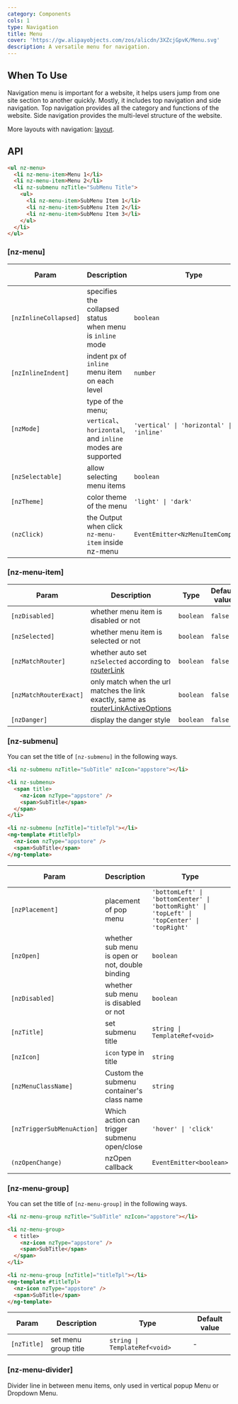 ```yaml
---
category: Components
cols: 1
type: Navigation
title: Menu
cover: 'https://gw.alipayobjects.com/zos/alicdn/3XZcjGpvK/Menu.svg'
description: A versatile menu for navigation.
---
```


## When To Use

Navigation menu is important for a website, it helps users jump from one site section to another quickly.
Mostly, it includes top navigation and side navigation. Top navigation provides all the category and functions of the website.
Side navigation provides the multi-level structure of the website.

More layouts with navigation: [layout](/components/layout/en).

## API

```html
<ul nz-menu>
  <li nz-menu-item>Menu 1</li>
  <li nz-menu-item>Menu 2</li>
  <li nz-submenu nzTitle="SubMenu Title">
    <ul>
      <li nz-menu-item>SubMenu Item 1</li>
      <li nz-menu-item>SubMenu Item 2</li>
      <li nz-menu-item>SubMenu Item 3</li>
    </ul>
  </li>
</ul>
```

### [nz-menu]

| Param                 | Description                                                                   | Type                                     | Default value |
| --------------------- | ----------------------------------------------------------------------------- | ---------------------------------------- | ------------- |
| `[nzInlineCollapsed]` | specifies the collapsed status when menu is `inline` mode                     | `boolean`                                | -             |
| `[nzInlineIndent]`    | indent px of `inline` menu item on each level                                 | `number`                                 | `24`          |
| `[nzMode]`            | type of the menu; `vertical`、 `horizontal`, and `inline` modes are supported | `'vertical' \| 'horizontal' \| 'inline'` | `'vertical'`  |
| `[nzSelectable]`      | allow selecting menu items                                                    | `boolean`                                | `true`        |
| `[nzTheme]`           | color theme of the menu                                                       | `'light' \| 'dark'`                      | `'light'`     |
| `(nzClick)`           | the Output when click `nz-menu-item` inside nz-menu                           | `EventEmitter<NzMenuItemComponent>`      |               |

### [nz-menu-item]

| Param                  | Description                                                                                                                                                  | Type      | Default value |
| ---------------------- | ------------------------------------------------------------------------------------------------------------------------------------------------------------ | --------- | ------------- |
| `[nzDisabled]`         | whether menu item is disabled or not                                                                                                                         | `boolean` | `false`       |
| `[nzSelected]`         | whether menu item is selected or not                                                                                                                         | `boolean` | `false`       |
| `[nzMatchRouter]`      | whether auto set `nzSelected` according to [routerLink](https://www.angular.io/api/router/RouterLink)                                                        | `boolean` | `false`       |
| `[nzMatchRouterExact]` | only match when the url matches the link exactly, same as [routerLinkActiveOptions](https://angular.dev/api/router/RouterLinkActive#routerLinkActiveOptions) | `boolean` | `false`       |
| `[nzDanger]`           | display the danger style                                                                                                                                     | `boolean` | `false`       |

### [nz-submenu]

You can set the title of `[nz-submenu]` in the following ways.

```html
<li nz-submenu nzTitle="SubTitle" nzIcon="appstore"></li>

<li nz-submenu>
  <span title>
    <nz-icon nzType="appstore" />
    <span>SubTitle</span>
  </span>
</li>

<li nz-submenu [nzTitle]="titleTpl"></li>
<ng-template #titleTpl>
  <nz-icon nzType="appstore" />
  <span>SubTitle</span>
</ng-template>
```

| Param                      | Description                                     | Type                                                                                        | Default value  |
| -------------------------- | ----------------------------------------------- | ------------------------------------------------------------------------------------------- | -------------- |
| `[nzPlacement]`            | placement of pop menu                           | `'bottomLeft' \| 'bottomCenter' \| 'bottomRight' \| 'topLeft' \| 'topCenter' \| 'topRight'` | `'bottomLeft'` |
| `[nzOpen]`                 | whether sub menu is open or not, double binding | `boolean`                                                                                   | `false`        |
| `[nzDisabled]`             | whether sub menu is disabled or not             | `boolean`                                                                                   | `false`        |
| `[nzTitle]`                | set submenu title                               | `string \| TemplateRef<void>`                                                               | -              |
| `[nzIcon]`                 | `icon` type in title                            | `string`                                                                                    | -              |
| `[nzMenuClassName]`        | Custom the submenu container's class name       | `string`                                                                                    | -              |
| `[nzTriggerSubMenuAction]` | Which action can trigger submenu open/close     | `'hover' \| 'click'`                                                                        | `'hover'`      |
| `(nzOpenChange)`           | nzOpen callback                                 | `EventEmitter<boolean>`                                                                     | -              |

### [nz-menu-group]

You can set the title of `[nz-menu-group]` in the following ways.

```html
<li nz-menu-group nzTitle="SubTitle" nzIcon="appstore"></li>

<li nz-menu-group>
  < title>
    <nz-icon nzType="appstore" />
    <span>SubTitle</span>
  </span>
</li>

<li nz-menu-group [nzTitle]="titleTpl"></li>
<ng-template #titleTpl>
  <nz-icon nzType="appstore" />
  <span>SubTitle</span>
</ng-template>
```

| Param       | Description          | Type                          | Default value |
| ----------- | -------------------- | ----------------------------- | ------------- |
| `[nzTitle]` | set menu group title | `string \| TemplateRef<void>` | -             |

### [nz-menu-divider]

Divider line in between menu items, only used in vertical popup Menu or Dropdown Menu.
